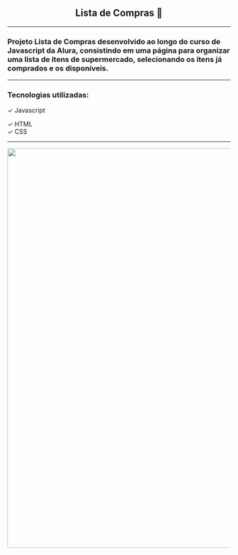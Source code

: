 <div align="center">
<h2>Lista de Compras  &#x1F6D2;  </h2>
</div>
<hr>
<h3>Projeto Lista de Compras desenvolvido ao longo do curso de Javascript da Alura, consistindo em uma página para organizar uma lista de itens de supermercado, selecionando os itens já comprados e os disponíveis. </h3>
<hr>
<h3>Tecnologias utilizadas: </h3>
&#10003; Javascript <p>
&#10003; HTML <br>
&#10003; CSS
<hr>
<div align="center">         
<img src="https://github.com/NathaliaNogueira/Lista-de-Compras/assets/94802675/73cfbe2a-e5c9-446f-8868-9bde13943afa" width = "900px" />



